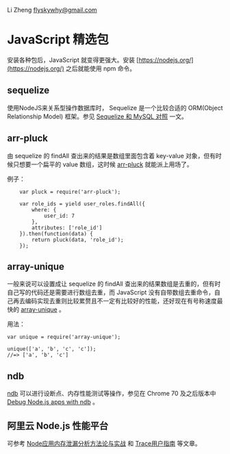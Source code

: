 Li Zheng flyskywhy@gmail.com

# JavaScript 精选包
安装各种包后，JavaScript 就变得更强大。安装 [https://nodejs.org/](https://nodejs.org/) 之后就能使用 npm 命令。

## sequelize
使用NodeJS来关系型操作数据库时， Sequelize 是一个比较合适的 ORM(Object Relationship Model) 框架。参见 [Sequelize 和 MySQL 对照](https://segmentfault.com/a/1190000003987871) 一文。

## arr-pluck
由 sequelize 的 findAll 查出来的结果是数组里面包含着 key-value 对象，但有时候只想要一个扁平的 value 数组，这时候 [arr-pluck](https://github.com/jonschlinkert/arr-pluck) 就能派上用场了。

例子：
```
    var pluck = require('arr-pluck');

    var role_ids = yield user_roles.findAll({
        where: {
            user_id: 7
        },
        attributes: ['role_id']
    }).then(function(data) {
        return pluck(data, 'role_id');
    });
```
## array-unique
一般来说可以设置成让 sequelize 的 findAll 查出来的结果数组是去重的，但有时自己写的代码还是需要进行数组去重，而 JavaScript 没有自带数组去重命令，自己再去编码实现去重则比较累赘且不一定有比较好的性能，还好现在有号称速度最快的 [array-unique](https://github.com/jonschlinkert/array-unique) 。

用法：

    var unique = require('array-unique');

    unique(['a', 'b', 'c', 'c']);
    //=> ['a', 'b', 'c']

## ndb
[ndb](https://github.com/GoogleChromeLabs/ndb) 可以进行设断点、内存性能测试等操作，参见在 Chrome 70 及之后版本中 [Debug Node.js apps with ndb](https://developers.google.com/web/updates/2018/08/devtools#ndb) 。

## 阿里云 Node.js 性能平台
可参考 [Node应用内存泄漏分析方法论与实战](https://help.aliyun.com/document_detail/64011.html) 和 [Trace用户指南](https://help.aliyun.com/document_detail/72715.html) 等文章。
